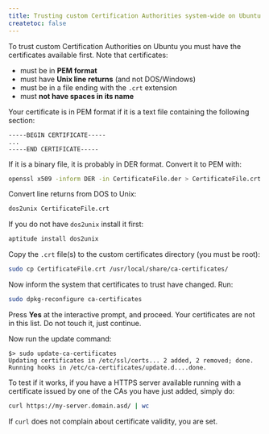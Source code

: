 ```yaml
---
title: Trusting custom Certification Authorities system-wide on Ubuntu
createtoc: false
---
```


To trust custom Certification Authorities on Ubuntu you must have the
certificates available first. Note that certificates:

* must be in **PEM format**
* must have **Unix line returns** (and not DOS/Windows)
* must be in a file ending with the `.crt` extension
* must **not have spaces in its name**

Your certificate is in PEM format if it is a text file containing the
following section:

```
-----BEGIN CERTIFICATE-----
...
-----END CERTIFICATE-----
```

If it is a binary file, it is probably in DER format. Convert it to
PEM with:

```bash
openssl x509 -inform DER -in CertificateFile.der > CertificateFile.crt
```

Convert line returns from DOS to Unix:

```bash
dos2unix CertificateFile.crt
```

If you do not have `dos2unix` install it first:

```bash
aptitude install dos2unix
```

Copy the `.crt` file(s) to the custom certificates directory (you must
be root):

```bash
sudo cp CertificateFile.crt /usr/local/share/ca-certificates/
```

Now inform the system that certificates to trust have changed. Run:

```bash
sudo dpkg-reconfigure ca-certificates
```

Press **Yes** at the interactive prompt, and proceed. Your
certificates are not in this list. Do not touch it, just continue.

Now run the update command:

```console
$> sudo update-ca-certificates
Updating certificates in /etc/ssl/certs... 2 added, 2 removed; done.
Running hooks in /etc/ca-certificates/update.d....done.
```

To test if it works, if you have a HTTPS server available running with
a certificate issued by one of the CAs you have just added, simply do:

```bash
curl https://my-server.domain.asd/ | wc
```

If `curl` does not complain about certificate validity, you are set.
